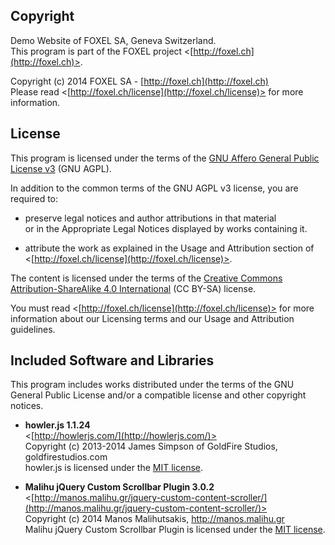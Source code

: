 
## Copyright

Demo Website of FOXEL SA, Geneva Switzerland.<br />
This program is part of the FOXEL project <[http://foxel.ch](http://foxel.ch)>.

Copyright (c) 2014 FOXEL SA - [http://foxel.ch](http://foxel.ch)<br />
Please read <[http://foxel.ch/license](http://foxel.ch/license)> for more
information.


## License

This program is licensed under the terms of the
[GNU Affero General Public License v3](http://www.gnu.org/licenses/agpl.html)
(GNU AGPL).

In addition to the common terms of the GNU AGPL v3 license, you are required to:

*   preserve legal notices and author attributions in that material<br />
    or in the Appropriate Legal Notices displayed by works containing it.

*   attribute the work as explained in the Usage and Attribution section of
    <[http://foxel.ch/license](http://foxel.ch/license)>.

The content is licensed under the terms of the
[Creative Commons Attribution-ShareAlike 4.0 International](http://creativecommons.org/licenses/by-sa/4.0/)
(CC BY-SA) license.

You must read <[http://foxel.ch/license](http://foxel.ch/license)> for more
information about our Licensing terms and our Usage and Attribution guidelines.


## Included Software and Libraries

This program includes works distributed under the terms of the GNU General
Public License and/or a compatible license and other copyright notices.


*   __howler.js 1.1.24__<br />
    <[http://howlerjs.com/](http://howlerjs.com/)><br />
    Copyright (c) 2013-2014 James Simpson of GoldFire Studios, goldfirestudios.com<br />
    howler.js is licensed under the [MIT license](http://opensource.org/licenses/MIT).

*   __Malihu jQuery Custom Scrollbar Plugin 3.0.2__<br />
    <[http://manos.malihu.gr/jquery-custom-content-scroller/](http://manos.malihu.gr/jquery-custom-content-scroller/)><br />
    Copyright (c) 2014 Manos Malihutsakis, http://manos.malihu.gr<br />
    Malihu jQuery Custom Scrollbar Plugin is licensed under the [MIT license](http://opensource.org/licenses/MIT).
